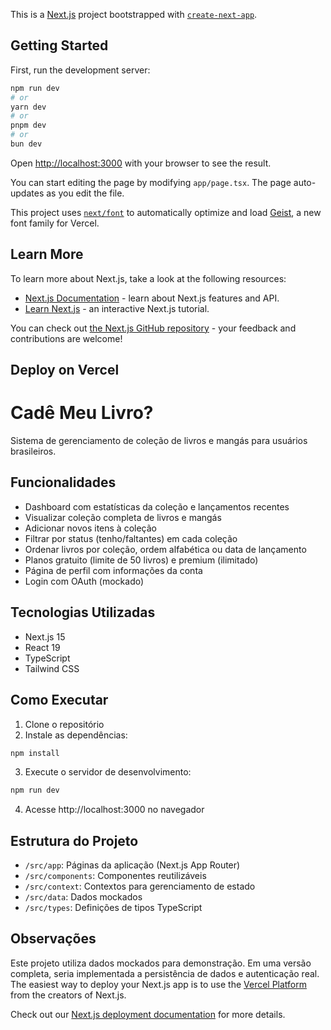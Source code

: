 This is a [Next.js](https://nextjs.org) project bootstrapped with [`create-next-app`](https://nextjs.org/docs/app/api-reference/cli/create-next-app).

## Getting Started

First, run the development server:

```bash
npm run dev
# or
yarn dev
# or
pnpm dev
# or
bun dev
```

Open [http://localhost:3000](http://localhost:3000) with your browser to see the result.

You can start editing the page by modifying `app/page.tsx`. The page auto-updates as you edit the file.

This project uses [`next/font`](https://nextjs.org/docs/app/building-your-application/optimizing/fonts) to automatically optimize and load [Geist](https://vercel.com/font), a new font family for Vercel.

## Learn More

To learn more about Next.js, take a look at the following resources:

- [Next.js Documentation](https://nextjs.org/docs) - learn about Next.js features and API.
- [Learn Next.js](https://nextjs.org/learn) - an interactive Next.js tutorial.

You can check out [the Next.js GitHub repository](https://github.com/vercel/next.js) - your feedback and contributions are welcome!

## Deploy on Vercel
# Cadê Meu Livro?

Sistema de gerenciamento de coleção de livros e mangás para usuários brasileiros.

## Funcionalidades

- Dashboard com estatísticas da coleção e lançamentos recentes
- Visualizar coleção completa de livros e mangás
- Adicionar novos itens à coleção
- Filtrar por status (tenho/faltantes) em cada coleção
- Ordenar livros por coleção, ordem alfabética ou data de lançamento
- Planos gratuito (limite de 50 livros) e premium (ilimitado)
- Página de perfil com informações da conta
- Login com OAuth (mockado)

## Tecnologias Utilizadas

- Next.js 15
- React 19
- TypeScript
- Tailwind CSS

## Como Executar

1. Clone o repositório
2. Instale as dependências:
```bash
npm install
```
3. Execute o servidor de desenvolvimento:
```bash
npm run dev
```
4. Acesse http://localhost:3000 no navegador

## Estrutura do Projeto

- `/src/app`: Páginas da aplicação (Next.js App Router)
- `/src/components`: Componentes reutilizáveis
- `/src/context`: Contextos para gerenciamento de estado
- `/src/data`: Dados mockados
- `/src/types`: Definições de tipos TypeScript

## Observações

Este projeto utiliza dados mockados para demonstração. Em uma versão completa, seria implementada a persistência de dados e autenticação real.
The easiest way to deploy your Next.js app is to use the [Vercel Platform](https://vercel.com/new?utm_medium=default-template&filter=next.js&utm_source=create-next-app&utm_campaign=create-next-app-readme) from the creators of Next.js.

Check out our [Next.js deployment documentation](https://nextjs.org/docs/app/building-your-application/deploying) for more details.

